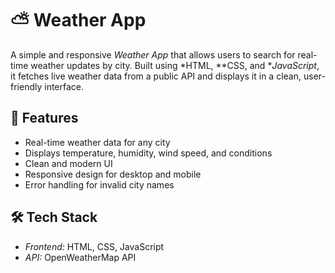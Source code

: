 # ⛅ Weather App

A simple and responsive *Weather App* that allows users to search for real-time weather updates by city. Built using *HTML, **CSS, and **JavaScript*, it fetches live weather data from a public API and displays it in a clean, user-friendly interface.

## 🚀 Features

- Real-time weather data for any city
- Displays temperature, humidity, wind speed, and conditions
- Clean and modern UI
- Responsive design for desktop and mobile
- Error handling for invalid city names

## 🛠 Tech Stack

- *Frontend:* HTML, CSS, JavaScript  
- *API:* OpenWeatherMap API
  

